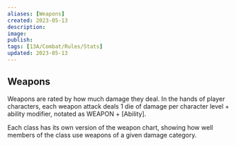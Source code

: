 ```yaml
---
aliases: [Weapons]
created: 2023-05-13
description: 
image: 
publish: 
tags: [13A/Combat/Rules/Stats]
updated: 2023-05-13
---
```


## Weapons

Weapons are rated by how much damage they deal. In the hands of player characters, each weapon attack deals 1 die of damage per character level + ability modifier, notated as WEAPON + \[Ability\].

Each class has its own version of the weapon chart, showing how well members of the class use weapons of a given damage category.